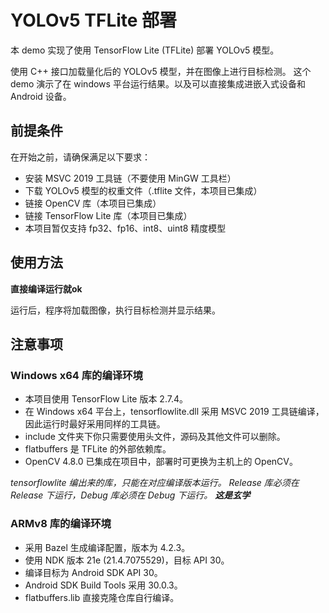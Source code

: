 # YOLOv5 TFLite 部署

本 demo 实现了使用 TensorFlow Lite (TFLite) 部署 YOLOv5 模型。

使用 C++ 接口加载量化后的 YOLOv5 模型，并在图像上进行目标检测。
这个 demo 演示了在 windows 平台运行结果。以及可以直接集成进嵌入式设备和 Android 设备。

## 前提条件

在开始之前，请确保满足以下要求：

- 安装 MSVC 2019 工具链（不要使用 MinGW 工具栏）
- 下载 YOLOv5 模型的权重文件（.tflite 文件，本项目已集成）
- 链接 OpenCV 库（本项目已集成）
- 链接 TensorFlow Lite 库（本项目已集成）
- 本项目暂仅支持 fp32、fp16、int8、uint8 精度模型

## 使用方法

**直接编译运行就ok**

运行后，程序将加载图像，执行目标检测并显示结果。

## 注意事项

### Windows x64 库的编译环境

- 本项目使用 TensorFlow Lite 版本 2.7.4。
- 在 Windows x64 平台上，tensorflowlite.dll 采用 MSVC 2019 工具链编译，因此运行时最好采用同样的工具链。
- include 文件夹下你只需要使用头文件，源码及其他文件可以删除。
- flatbuffers 是 TFLite 的外部依赖库。
- OpenCV 4.8.0 已集成在项目中，部署时可更换为主机上的 OpenCV。

_tensorflowlite 编出来的库，只能在对应编译版本运行。_
_Release 库必须在 Release 下运行，Debug 库必须在 Debug 下运行。_
_**这是玄学**_ 

### ARMv8 库的编译环境

- 采用 Bazel 生成编译配置，版本为 4.2.3。
- 使用 NDK 版本 21e (21.4.7075529)，目标 API 30。
- 编译目标为 Android SDK API 30。
- Android SDK Build Tools 采用 30.0.3。
- flatbuffers.lib 直接克隆仓库自行编译。


